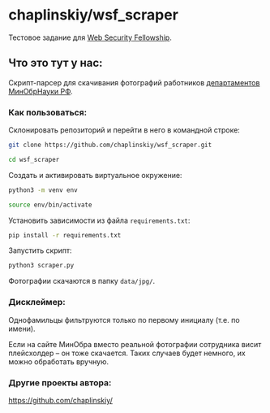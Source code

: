 # chaplinskiy/wsf_scraper
Тестовое задание для [Web Security Fellowship](https://wsf.digsec.org/).

## Что это тут у нас:
Скрипт-парсер для скачивания фотографий работников [департаментов МинОбрНауки РФ](https://minobrnauki.gov.ru/about/deps/).

### Как пользоваться:

Склонировать репозиторий и перейти в него в командной строке:

```bash
git clone https://github.com/chaplinskiy/wsf_scraper.git
```

```bash
cd wsf_scraper
```

Cоздать и активировать виртуальное окружение:

```bash
python3 -m venv env
```

```bash
source env/bin/activate
```

Установить зависимости из файла `requirements.txt`:

```bash
pip install -r requirements.txt
```

Запустить скрипт:

```bash
python3 scraper.py
```

Фотографии скачаются в папку `data/jpg/`.

### Дисклеймер:

Однофамильцы фильтруются только по первому инициалу (т.е. по имени).

Если на сайте МинОбра вместо реальной фотографии сотрудника висит плейсхолдер – он тоже скачается. Таких случаев будет немного, их можно обработать вручную.

### Другие проекты автора:
https://github.com/chaplinskiy/
